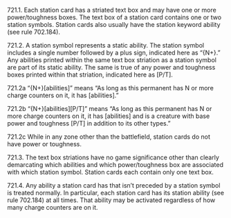 721.1. Each station card has a striated text box and may have one or more power/toughness boxes. The text box of a station card contains one or two station symbols. Station cards also usually have the station keyword ability (see rule 702.184).

721.2. A station symbol represents a static ability. The station symbol includes a single number followed by a plus sign, indicated here as “{N+}.” Any abilities printed within the same text box striation as a station symbol are part of its static ability. The same is true of any power and toughness boxes printed within that striation, indicated here as [P/T].

721.2a “{N+}[abilities]” means “As long as this permanent has N or more charge counters on it, it has [abilities].”

721.2b “{N+}[abilities][P/T]” means “As long as this permanent has N or more charge counters on it, it has [abilities] and is a creature with base power and toughness [P/T] in addition to its other types.”

721.2c While in any zone other than the battlefield, station cards do not have power or toughness.

721.3. The text box striations have no game significance other than clearly demarcating which abilities and which power/toughness box are associated with which station symbol. Station cards each contain only one text box.

721.4. Any ability a station card has that isn’t preceded by a station symbol is treated normally. In particular, each station card has its station ability (see rule 702.184) at all times. That ability may be activated regardless of how many charge counters are on it.